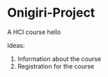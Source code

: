 # Onigiri-Project
A HCI course
hello


Ideas:
1. Information about the course
2. Registration for the course
